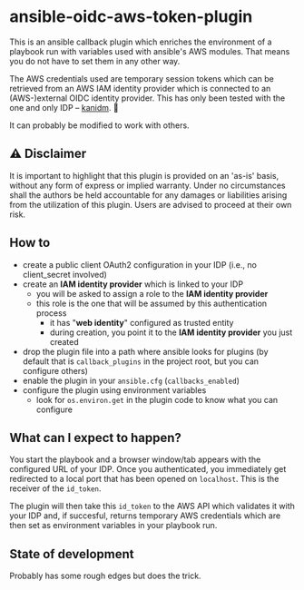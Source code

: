# ansible-oidc-aws-token-plugin

This is an ansible callback plugin which enriches the environment of a playbook run with variables used with ansible's AWS modules. That means you do not have to set them in any other way.

The AWS credentials used are temporary session tokens which can be retrieved from an AWS IAM identity provider which is connected to an (AWS-)external OIDC identity provider. This has only been tested with the one and only IDP – [kanidm](https://github.com/kanidm/kanidm). 🦀

It can probably be modified to work with others.

## ⚠️ Disclaimer

It is important to highlight that this plugin is provided on an 'as-is' basis, without any form of express or implied warranty. Under no circumstances shall the authors be held accountable for any damages or liabilities arising from the utilization of this plugin. Users are advised to proceed at their own risk.

## How to

* create a public client OAuth2 configuration in your IDP (i.e., no client_secret involved)
* create an **IAM identity provider** which is linked to your IDP
  * you will be asked to assign a role to the **IAM identity provider**
  * this role is the one that will be assumed by this authentication process
    * it has "**web identity**" configured as trusted entity
    * during creation, you point it to the **IAM identity provider** you just created
* drop the plugin file into a path where ansible looks for plugins (by default that is `callback_plugins` in the project root, but you can configure others)
* enable the plugin in your `ansible.cfg` (`callbacks_enabled`)
* configure the plugin using environment variables
  * look for `os.environ.get` in the plugin code to know what you can configure

## What can I expect to happen?

You start the playbook and a browser window/tab appears with the configured URL of your IDP. Once you authenticated, you immediately get redirected to a local port that has been opened on `localhost`. This is the receiver of the `id_token`.

The plugin will then take this `id_token` to the AWS API which validates it with your IDP and, if succesful, returns temporary AWS credentials which are then set as environment variables in your playbook run.

## State of development

Probably has some rough edges but does the trick.

